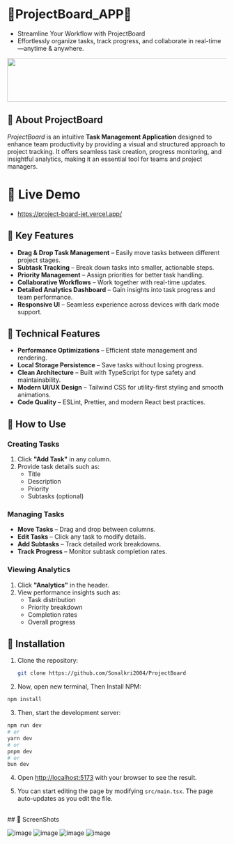 # 🔸ProjectBoard_APP🔸

- Streamline Your Workflow with ProjectBoard  
- Effortlessly organize tasks, track progress, and collaborate in real-time—anytime & anywhere.

<p align="center">
  <img src="https://github.com/user-attachments/assets/fd404b26-c8bc-48e8-b17e-4488667535e4" width="550" height="100">
</p>


## 🔺 About ProjectBoard
*ProjectBoard* is an intuitive **Task Management Application** designed to enhance team productivity by providing a visual and structured approach to project tracking. It offers seamless task creation, progress monitoring, and insightful analytics, making it an essential tool for teams and project managers.

# 🔺 Live Demo

- https://project-board-jet.vercel.app/ <br>

## 🔺 Key Features

- **Drag & Drop Task Management** – Easily move tasks between different project stages.  
- **Subtask Tracking** – Break down tasks into smaller, actionable steps.  
- **Priority Management** – Assign priorities for better task handling.  
- **Collaborative Workflows** – Work together with real-time updates.  
- **Detailed Analytics Dashboard** – Gain insights into task progress and team performance.  
- **Responsive UI** – Seamless experience across devices with dark mode support.  

## 🔺 Technical Features

- **Performance Optimizations** – Efficient state management and rendering.  
- **Local Storage Persistence** – Save tasks without losing progress.  
- **Clean Architecture** – Built with TypeScript for type safety and maintainability.  
- **Modern UI/UX Design** – Tailwind CSS for utility-first styling and smooth animations.  
- **Code Quality** – ESLint, Prettier, and modern React best practices.  

## 🔺 How to Use

### Creating Tasks
1. Click **"Add Task"** in any column.  
2. Provide task details such as:  
   - Title  
   - Description  
   - Priority  
   - Subtasks (optional)  

### Managing Tasks
- **Move Tasks** – Drag and drop between columns.  
- **Edit Tasks** – Click any task to modify details.  
- **Add Subtasks** – Track detailed work breakdowns.  
- **Track Progress** – Monitor subtask completion rates.  

### Viewing Analytics
1. Click **"Analytics"** in the header.  
2. View performance insights such as:  
   - Task distribution  
   - Priority breakdown  
   - Completion rates  
   - Overall progress  

## 🔺 Installation

1. Clone the repository:  
   ```bash
   git clone https://github.com/Sonalkri2004/ProjectBoard
2. Now, open new terminal, Then Install NPM:

```bash
npm install
```

3. Then, start the development server:

```bash
npm run dev
# or
yarn dev
# or
pnpm dev
# or
bun dev
```

4. Open [http://localhost:5173](http://localhost:5173) with your browser to see the result.

5. You can start editing the page by modifying `src/main.tsx`. The page auto-updates as you edit the file.
</br>
## 📸 ScreenShots

![image](https://github.com/user-attachments/assets/9b79705a-2d31-4933-aab0-c35d59d5f628)
![image](https://github.com/user-attachments/assets/c89d5e94-ba89-41f9-b91c-fe33fa816ae5)
![image](https://github.com/user-attachments/assets/3e5eb68a-7299-47af-8483-6c1340e1fe16)
![image](https://github.com/user-attachments/assets/1909f37a-2efe-41ed-b29b-fe4bee5c3566)

